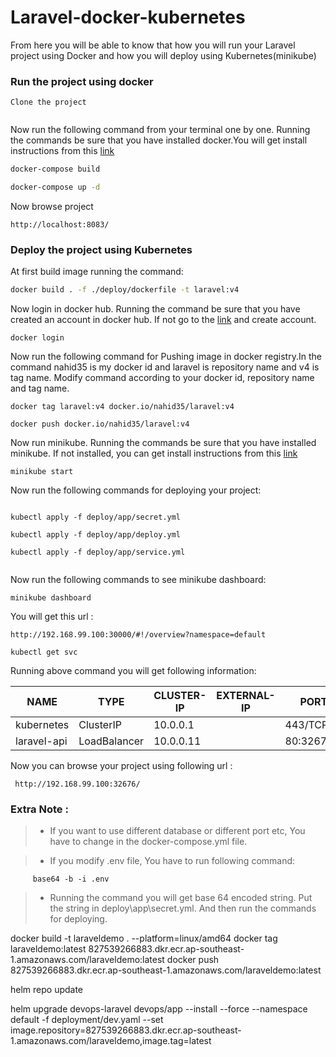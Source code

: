 

# Laravel-docker-kubernetes

From here you will be able to know that how you will run your  Laravel project using Docker and how you will deploy using Kubernetes(minikube) 

### Run the project using docker

``` 
Clone the project
 
 ```
 
 Now run the following command from your terminal one by one. Running the commands be sure that you have installed docker.You will get install instructions from this
 [link](https://docs.docker.com/)

```sh
docker-compose build

```


```sh
docker-compose up -d

```

Now browse project 

 ```
 http://localhost:8083/

```
 
### Deploy the project using Kubernetes

At first build image running the command:

```sh
docker build . -f ./deploy/dockerfile -t laravel:v4

```

Now login in docker hub. Running the command be sure that you have created an account in docker hub. If not go to the 
[link](https://hub.docker.com/) and create account.

 ```
 docker login
 
 ```

Now run the following command for Pushing image in docker registry.In the command nahid35 is my docker id and laravel is repository name and v4 is tag name.
Modify command according to your docker id, repository name and tag name.

```
docker tag laravel:v4 docker.io/nahid35/laravel:v4

```

```
docker push docker.io/nahid35/laravel:v4

```

Now run minikube. Running the commands be sure that you have installed minikube.
If not installed, you can get install instructions from this [link](https://kubernetes.io/docs/tasks/tools/install-minikube/)

```
minikube start

```

Now run the following commands for deploying your project:

```

kubectl apply -f deploy/app/secret.yml

kubectl apply -f deploy/app/deploy.yml

kubectl apply -f deploy/app/service.yml


``` 

Now run the following commands to see minikube dashboard:

```
minikube dashboard

```

You will get this url :

```
http://192.168.99.100:30000/#!/overview?namespace=default

```


``` 
kubectl get svc

```

Running above command you will get following information:


NAME     |     TYPE      |     CLUSTER-IP  |  EXTERNAL-IP   |  PORT(S)   |     AGE
---------|---------------|-----------------|----------------|------------|----------
kubernetes  |  ClusterIP  |    10.0.0.1   |  <none>      |  443/TCP      |  27d
laravel-api  | LoadBalancer  | 10.0.0.11  |  <pending>   |  80:32676/TCP  |  4m


Now you can browse your project using following url :

```
 http://192.168.99.100:32676/

``` 

### Extra Note :

> - If you want to use different database or different port etc, You have to change in the docker-compose.yml file.

> - If you modify .env file, You have to run following command:

```  
     base64 -b -i .env
```

> - Running the command you will get base 64 encoded string. Put the string in deploy\app\secret.yml. And then run the commands for deploying.



docker build -t laraveldemo .  --platform=linux/amd64
docker tag laraveldemo:latest 827539266883.dkr.ecr.ap-southeast-1.amazonaws.com/laraveldemo:latest
docker push 827539266883.dkr.ecr.ap-southeast-1.amazonaws.com/laraveldemo:latest


helm repo update


helm upgrade devops-laravel devops/app --install --force --namespace default -f deployment/dev.yaml --set image.repository=827539266883.dkr.ecr.ap-southeast-1.amazonaws.com/laraveldemo,image.tag=latest